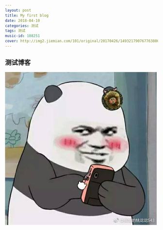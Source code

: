 ```yaml
---
layout: post
title: My first blog
date: 2018-04-10
categories: 测试
tags: 测试
music-id: 108251
cover: http://img2.jiemian.com/101/original/20170426/149321790767763800_a640x364.jpg
---
```


## 测试博客
![](https://raw.githubusercontent.com/TIG-KI/Test/master/Cache.jpg)